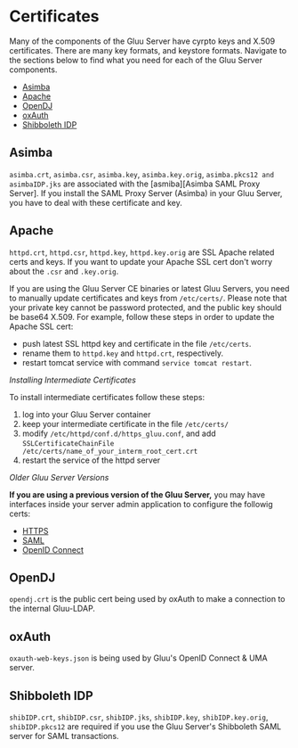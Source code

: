 # Certificates 

Many of the components of the Gluu Server have cyrpto keys and X.509
certificates. There are many key formats, and keystore formats. Navigate
to the sections below to find what you need for each of the Gluu Server
components.

- [Asimba](#asimba)
- [Apache](#apache)
- [OpenDJ](#opendj)
- [oxAuth](#oxauth)
- [Shibboleth IDP](#shibboleth-idp)

## Asimba
`asimba.crt`, `asimba.csr`, `asimba.key`, `asimba.key.orig`,
`asimba.pkcs12 and asimbaIDP.jks` are associated with the
[asmiba][Asimba SAML Proxy Server]. If you install the SAML Proxy Server
(Asimba) in your Gluu Server, you have to deal with these certificate
and key.

## Apache
`httpd.crt`, `httpd.csr`, `httpd.key`, `httpd.key.orig` are SSL Apache
related certs and keys. If you want to update your Apache SSL cert don't
worry about the `.csr` and `.key.orig`.

If you are using the Gluu Server CE binaries or latest Gluu Servers, you
need to manually update certificates and keys from `/etc/certs/`. Please
note that your private key cannot be password protected, and the public
key should be base64 X.509. For example, follow these steps in order to
update the Apache SSL cert:

- push latest SSL httpd key and certificate in the file `/etc/certs`.
- rename them to `httpd.key` and `httpd.crt`, respectively.
- restart tomcat service with command `service tomcat restart`.

_Installing Intermediate Certificates_

To install intermediate certificates follow these steps:

1. log into your Gluu Server container
2. keep your intermediate certificate in the file `/etc/certs/`
3. modify `/etc/httpd/conf.d/https_gluu.conf`, and add
   `SSLCertificateChainFile /etc/certs/name_of_your_interm_root_cert.crt`
4. restart the service of the httpd server

_Older Gluu Server Versions_

**If you are using a previous version of the Gluu Server,** you may have interfaces inside your server admin application to configure the followig certs:

- [HTTPS](./https.md)   
- [SAML](./saml.md)   
- [OpenID Connect](./openid-connect.md)   

[asimba]: http://sourceforge.net/projects/asimba/ "Access Management and Single Signon platform (Asimba), Sourceforge"

## OpenDJ
`opendj.crt` is the public cert being used by oxAuth to make a
connection to the internal Gluu-LDAP.

## oxAuth
`oxauth-web-keys.json` is being used by Gluu's OpenID Connect & UMA
server.

## Shibboleth IDP
`shibIDP.crt`, `shibIDP.csr`, `shibIDP.jks`, `shibIDP.key`,
`shibIDP.key.orig`, `shibIDP.pkcs12` are required if you use the Gluu
Server's Shibboleth SAML server for SAML transactions.
